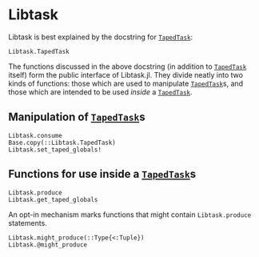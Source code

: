 # Libtask

Libtask is best explained by the docstring for [`TapedTask`](@ref):
```@docs; canonical=true
Libtask.TapedTask
```

The functions discussed in the above docstring (in addition to [`TapedTask`](@ref) itself) form the
public interface of Libtask.jl.
They divide neatly into two kinds of functions: those which are used to manipulate
[`TapedTask`](@ref)s, and those which are intended to be used _inside_ a
[`TapedTask`](@ref).

## Manipulation of [`TapedTask`](@ref)s
```@docs; canonical=true
Libtask.consume
Base.copy(::Libtask.TapedTask)
Libtask.set_taped_globals!
```

## Functions for use inside a [`TapedTask`](@ref)s
```@docs; canonical=true
Libtask.produce
Libtask.get_taped_globals
```

An opt-in mechanism marks functions that might contain `Libtask.produce` statements. 

```@docs; canonical=true
Libtask.might_produce(::Type{<:Tuple})
Libtask.@might_produce
```
